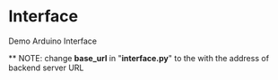 # Interface
Demo Arduino Interface

** NOTE: change **base_url** in "**interface.py**" to the with the address of backend server URL
